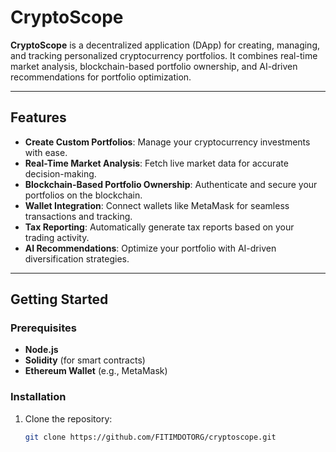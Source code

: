 # CryptoScope  

**CryptoScope** is a decentralized application (DApp) for creating, managing, and tracking personalized cryptocurrency portfolios. It combines real-time market analysis, blockchain-based portfolio ownership, and AI-driven recommendations for portfolio optimization.  

---

## Features  

- **Create Custom Portfolios**: Manage your cryptocurrency investments with ease.  
- **Real-Time Market Analysis**: Fetch live market data for accurate decision-making.  
- **Blockchain-Based Portfolio Ownership**: Authenticate and secure your portfolios on the blockchain.  
- **Wallet Integration**: Connect wallets like MetaMask for seamless transactions and tracking.  
- **Tax Reporting**: Automatically generate tax reports based on your trading activity.  
- **AI Recommendations**: Optimize your portfolio with AI-driven diversification strategies.  

---

## Getting Started  

### Prerequisites  
- **Node.js**  
- **Solidity** (for smart contracts)  
- **Ethereum Wallet** (e.g., MetaMask)  

### Installation  

1. Clone the repository:  
   ```bash
   git clone https://github.com/FITIMDOTORG/cryptoscope.git
